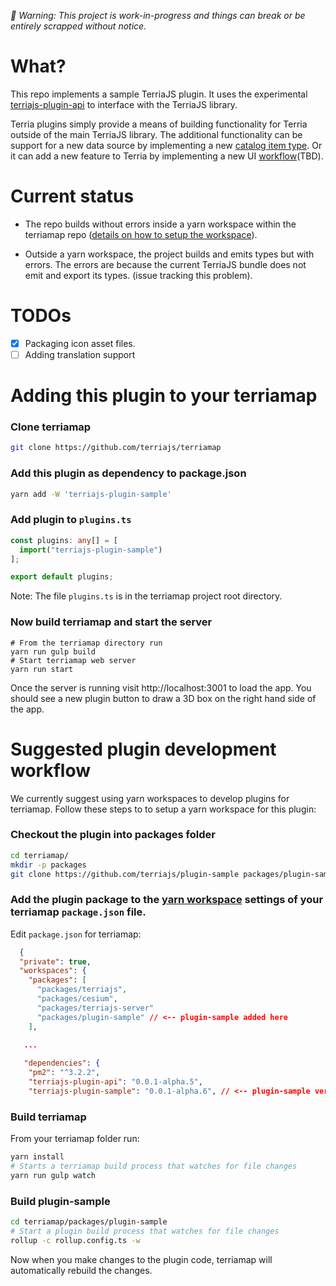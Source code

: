 <i>🚧 Warning: This project is work-in-progress and things can break or be entirely scrapped without notice.</i>

# What?

This repo implements a sample TerriaJS plugin. It uses the experimental [terriajs-plugin-api](https://github.com/terriajs/plugin-api) to interface with the TerriaJS library.

Terria plugins simply provide a means of building functionality for Terria outside of the main TerriaJS library. The additional functionality can be support for a new data source by implementing a new [catalog item type](https://docs.terria.io/guide/connecting-to-data/catalog-items/). Or it can add a new feature to Terria by implementing a new UI [workflow](#workflow-tbd)(TBD).

# Current status

* The repo builds without errors inside a yarn workspace within the terriamap repo ([details on how to setup the workspace](#suggested-plugin-development-workflow)).

* Outside a yarn workspace, the project builds and emits types but with errors. The errors are because the current TerriaJS bundle does not emit and export its types. (issue tracking this problem).

# TODOs

- [x] Packaging icon asset files.
- [ ] Adding translation support

# Adding this plugin to your terriamap

### Clone terriamap
```bash
git clone https://github.com/terriajs/terriamap
```

### Add this plugin as dependency to package.json
```bash
yarn add -W 'terriajs-plugin-sample'
```

### Add plugin to `plugins.ts`
```typescript
const plugins: any[] = [
  import("terriajs-plugin-sample")
];

export default plugins;
```

Note: The file `plugins.ts` is in the terriamap project root directory.

### Now build terriamap and start the server

```
# From the terriamap directory run
yarn run gulp build
# Start terriamap web server
yarn run start
```

Once the server is running visit http://localhost:3001 to load the app. You should see a new plugin button to draw a 3D box on the right hand side of the app.

# Suggested plugin development workflow

We currently suggest using yarn workspaces to develop plugins for terriamap. Follow these steps to to setup a yarn workspace for this plugin:

### Checkout the plugin into packages folder

```bash
cd terriamap/
mkdir -p packages
git clone https://github.com/terriajs/plugin-sample packages/plugin-sample
```

### Add the plugin package to the [yarn workspace](https://classic.yarnpkg.com/lang/en/docs/workspaces/) settings of your terriamap `package.json` file.

Edit `package.json` for terriamap:

```json
  {
  "private": true,
  "workspaces": {
    "packages": [
      "packages/terriajs",
      "packages/cesium",
      "packages/terriajs-server"
      "packages/plugin-sample" // <-- plugin-sample added here
    ],

   ...
   
   "dependencies": {
    "pm2": "^3.2.2",
    "terriajs-plugin-api": "0.0.1-alpha.5",
    "terriajs-plugin-sample": "0.0.1-alpha.6", // <-- plugin-sample version changed to match the version in packages/plugin-sample/package.json
```

### Build terriamap 

From your terriamap folder run:

```bash
yarn install
# Starts a terriamap build process that watches for file changes
yarn run gulp watch 
```

### Build plugin-sample

```bash
cd terriamap/packages/plugin-sample
# Start a plugin build process that watches for file changes
rollup -c rollup.config.ts -w
```

Now when you make changes to the plugin code, terriamap will automatically rebuild the changes.
